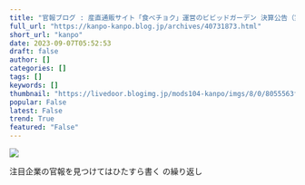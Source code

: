 ```yaml
---
title: "官報ブログ : 産直通販サイト「食べチョク」運営のビビッドガーデン 決算公告（第6期）"
full_url: "https://kanpo-kanpo.blog.jp/archives/40731873.html"
short_url: "kanpo"
date: 2023-09-07T05:52:53
draft: false
author: []
categories: []
tags: []
keywords: []
thumbnail: "https://livedoor.blogimg.jp/mods104-kanpo/imgs/8/0/8055563f-s.png"
popular: False
latest: False
trend: True
featured: "False"
---
```


![](https://livedoor.blogimg.jp/mods104-kanpo/imgs/8/0/8055563f-s.png)

<div><p id="blog-description">注目企業の官報を見つけてはひたすら書く の繰り返し</p></div>